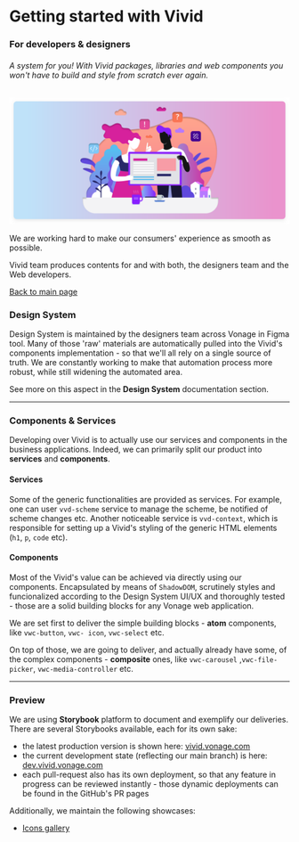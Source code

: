 # Getting started with Vivid

### For developers & designers

###### A system for you! With Vivid packages, libraries and web components you won't have to build and style from scratch ever again.

![Getting started](assets/images/getting-started.svg)

We are working hard to make our consumers' experience as smooth as possible.

Vivid team produces contents for and with both, the designers team and the Web developers.

[Back to main page](../readme.md)

### Design System

Design System is maintained by the designers team across Vonage in Figma tool.
Many of those 'raw' materials are automatically pulled into the Vivid's components implementation - so that we'll all rely on a single source of truth.
We are constantly working to make that automation process more robust, while still widening the automated area.

See more on this aspect in the **Design System** documentation section.

---

### Components & Services

Developing over Vivid is to actually use our services and components in the business applications.
Indeed, we can primarily split our product into **services** and **components**.

#### Services

Some of the generic functionalities are provided as services.
For example, one can user `vvd-scheme` service to manage the scheme, be notified of scheme changes etc.
Another noticeable service is `vvd-context`, which is responsible for setting up a Vivid's styling of the generic HTML elements (`h1`, `p`, `code` etc).

#### Components

Most of the Vivid's value can be achieved via directly using our components.
Encapsulated by means of `ShadowDOM`, scrutinely styles and funcionalized according to the Design System UI/UX and thoroughly tested - those are a solid building blocks for any Vonage web application.

We are set first to deliver the simple building blocks - **atom** components, like `vwc-button`, `vwc- icon`, `vwc-select` etc. 

On top of those, we are going to deliver, and actually already have some, of the complex components - **composite** ones, like `vwc-carousel` ,`vwc-file-picker`, `vwc-media-controller` etc.

---

### Preview

We are using **Storybook** platform to document and exemplify our deliveries.
There are several Storybooks available, each for its own sake:
- the latest production version is shown here: [vivid.vonage.com](https://vivid.vonage.com)
- the current development state (reflecting our main branch) is here: [dev.vivid.vonage.com](https://dev.vivid.vonage.com)
- each pull-request also has its own deployment, so that any feature in progress can be reviewed instantly - those dynamic deployments can be found in the GitHub's PR pages

Additionally, we maintain the following showcases:
* [Icons gallery](https://icons.vivid.vonage.com)